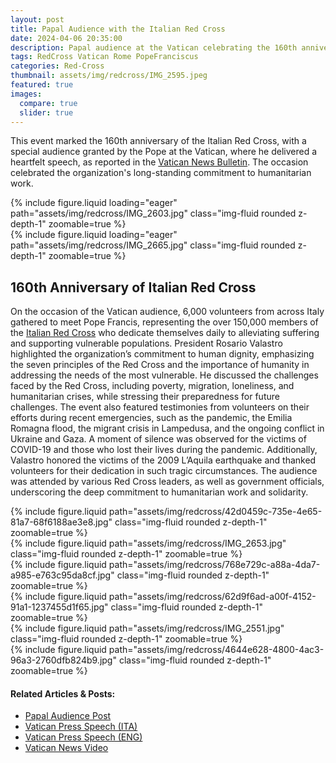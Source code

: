 ```yaml
---
layout: post
title: Papal Audience with the Italian Red Cross
date: 2024-04-06 20:35:00
description: Papal audience at the Vatican celebrating the 160th anniversary of the Italian Red Cross.
tags: RedCross Vatican Rome PopeFranciscus
categories: Red-Cross
thumbnail: assets/img/redcross/IMG_2595.jpeg
featured: true
images:
  compare: true
  slider: true
---
```


This event marked the 160th anniversary of the Italian Red Cross, with a special audience granted by the Pope at the Vatican, where he delivered a heartfelt speech, as reported in the [Vatican News Bulletin](https://www.vatican.va/content/francesco/en/speeches/2024/april/documents/20240406-croce-rossa.html). The occasion celebrated the organization's long-standing commitment to humanitarian work.

<div class="row mt-3">
    <div class="col-sm mt-3 mt-md-0">
        {% include figure.liquid loading="eager" path="assets/img/redcross/IMG_2603.jpg" class="img-fluid rounded z-depth-1" zoomable=true %}
    </div>
    <div class="col-sm mt-3 mt-md-0">
        {% include figure.liquid loading="eager" path="assets/img/redcross/IMG_2665.jpg" class="img-fluid rounded z-depth-1" zoomable=true %}
    </div>
</div>

## 160th Anniversary of Italian Red Cross

On the occasion of the Vatican audience, 6,000 volunteers from across Italy gathered to meet Pope Francis, representing the over 150,000 members of the [Italian Red Cross](https://cri.it/2024/04/06/croce-rossa-da-papa-francesco-con-6-mila-volontari-valastro-la-nostra-e-unumanita-diffusa-a-favore-delle-persone-vulnerabili/) who dedicate themselves daily to alleviating suffering and supporting vulnerable populations. President Rosario Valastro highlighted the organization’s commitment to human dignity, emphasizing the seven principles of the Red Cross and the importance of humanity in addressing the needs of the most vulnerable. He discussed the challenges faced by the Red Cross, including poverty, migration, loneliness, and humanitarian crises, while stressing their preparedness for future challenges. The event also featured testimonies from volunteers on their efforts during recent emergencies, such as the pandemic, the Emilia Romagna flood, the migrant crisis in Lampedusa, and the ongoing conflict in Ukraine and Gaza. A moment of silence was observed for the victims of COVID-19 and those who lost their lives during the pandemic. Additionally, Valastro honored the victims of the 2009 L’Aquila earthquake and thanked volunteers for their dedication in such tragic circumstances. The audience was attended by various Red Cross leaders, as well as government officials, underscoring the deep commitment to humanitarian work and solidarity.

<div class="row mt-3">
    <div class="col-sm mt-3 mt-md-0">
        {% include figure.liquid path="assets/img/redcross/42d0459c-735e-4e65-81a7-68f6188ae3e8.jpg" class="img-fluid rounded z-depth-1" zoomable=true %}
    </div>
    <div class="col-sm mt-3 mt-md-0">
        {% include figure.liquid path="assets/img/redcross/IMG_2653.jpg" class="img-fluid rounded z-depth-1" zoomable=true %}
    </div>
    <div class="col-sm mt-3 mt-md-0">
        {% include figure.liquid path="assets/img/redcross/768e729c-a88a-4da7-a985-e763c95da8cf.jpg" class="img-fluid rounded z-depth-1" zoomable=true %}
    </div>
</div>

<div class="row mt-3">
    <div class="col-sm mt-3 mt-md-0">
        {% include figure.liquid path="assets/img/redcross/62d9f6ad-a00f-4152-91a1-1237455d1f65.jpg" class="img-fluid rounded z-depth-1" zoomable=true %}
    </div>
    <div class="col-sm mt-3 mt-md-0">
        {% include figure.liquid path="assets/img/redcross/IMG_2551.jpg" class="img-fluid rounded z-depth-1" zoomable=true %}
    </div>
    <div class="col-sm mt-3 mt-md-0">
        {% include figure.liquid path="assets/img/redcross/4644e628-4800-4ac3-96a3-2760dfb824b9.jpg" class="img-fluid rounded z-depth-1" zoomable=true %}
    </div>
</div>

#### Related Articles & Posts:
- [Papal Audience Post](https://www.linkedin.com/posts/activity-7184618762048782336-SBS3?utm_source=share&utm_medium=member_desktop&rcm=ACoAACxgzQ8Bq5FHZyEgJi8NtmD4k7flyizdcd0)
- [Vatican Press Speech (ITA)](https://press.vatican.va/content/salastampa/it/bollettino/pubblico/2024/04/06/0281/00593.html)
- [Vatican Press Speech (ENG)](https://www.vatican.va/content/francesco/en/speeches/2024/april/documents/20240406-croce-rossa.html)
- [Vatican News Video](https://www.youtube.com/watch?v=4DNCJP9d0L0)
